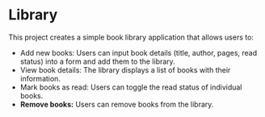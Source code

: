 # Library
This project creates a simple book library application that allows users to:
- Add new books: Users can input book details (title, author, pages, read status) into a form and add them to the library.
- View book details: The library displays a list of books with their information.
- Mark books as read: Users can toggle the read status of individual books.
- **Remove books:** Users can remove books from the library.
